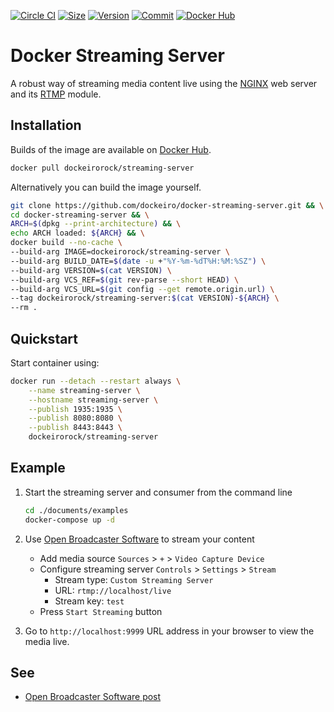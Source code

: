 [![Circle CI](https://circleci.com/gh/dockeirorock/docker-streaming-server.svg?style=shield "CircleCI")](https://circleci.com/gh/dockeirorock/docker-streaming-server)&nbsp;[![Size](https://images.microbadger.com/badges/image/dockeirorock/streaming-server.svg)](http://microbadger.com/images/dockeirorock/streaming-server)&nbsp;[![Version](https://images.microbadger.com/badges/version/dockeirorock/streaming-server.svg)](http://microbadger.com/images/dockeirorock/streaming-server)&nbsp;[![Commit](https://images.microbadger.com/badges/commit/dockeirorock/streaming-server.svg)](http://microbadger.com/images/dockeirorock/streaming-server)&nbsp;[![Docker Hub](https://img.shields.io/docker/pulls/dockeirorock/streaming-server.svg)](https://hub.docker.com/r/dockeirorock/streaming-server/)

Docker Streaming Server
=======================

A robust way of streaming media content live using the [NGINX](https://nginx.org/) web server and its [RTMP](https://github.com/tiangolo/nginx-rtmp-docker) module.

Installation
------------

Builds of the image are available on [Docker Hub](https://hub.docker.com/r/dockeirorock/streaming-server/).

```sh
docker pull dockeirorock/streaming-server
```

Alternatively you can build the image yourself.

```sh
git clone https://github.com/dockeiro/docker-streaming-server.git && \
cd docker-streaming-server && \
ARCH=$(dpkg --print-architecture) && \
echo ARCH loaded: ${ARCH} && \
docker build --no-cache \
--build-arg IMAGE=dockeirorock/streaming-server \
--build-arg BUILD_DATE=$(date -u +"%Y-%m-%dT%H:%M:%SZ") \
--build-arg VERSION=$(cat VERSION) \
--build-arg VCS_REF=$(git rev-parse --short HEAD) \
--build-arg VCS_URL=$(git config --get remote.origin.url) \
--tag dockeirorock/streaming-server:$(cat VERSION)-${ARCH} \
--rm .
```

Quickstart
----------

Start container using:

```sh
docker run --detach --restart always \
    --name streaming-server \
    --hostname streaming-server \
    --publish 1935:1935 \
    --publish 8080:8080 \
    --publish 8443:8443 \
    dockeirorock/streaming-server
```

Example
-------

1. Start the streaming server and consumer from the command line

    ```bash
    cd ./documents/examples
    docker-compose up -d
    ```

2. Use [Open Broadcaster Software](https://obsproject.com/) to stream your content

    * Add media source `Sources` > `+` > `Video Capture Device`
    * Configure streaming server `Controls` > `Settings` > `Stream`
        * Stream type: `Custom Streaming Server`
        * URL: `rtmp://localhost/live`
        * Stream key: `test`
    * Press `Start Streaming` button

3. Go to `http://localhost:9999` URL address in your browser to view the media live.

See
---

* [Open Broadcaster Software post](https://obsproject.com/forum/resources/how-to-set-up-your-own-private-streaming-server-server-using-nginx.50/)
